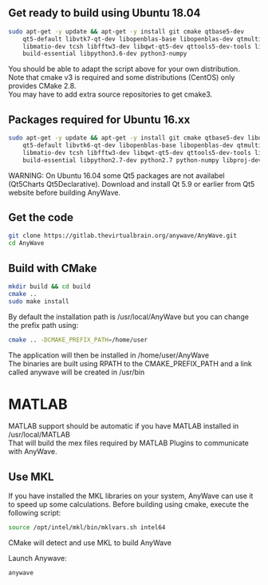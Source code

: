 ## Get ready to build using Ubuntu 18.04

```bash
sudo apt-get -y update && apt-get -y install git cmake qtbase5-dev
    qt5-default libvtk7-qt-dev libopenblas-base libopenblas-dev qtmultimedia5-dev libqt5x11extras5-dev
    libmatio-dev tcsh libfftw3-dev libqwt-qt5-dev qttools5-dev-tools libqt5svg5-dev libxt-dev libhdf5-dev
    build-essential libpython3.6-dev python3-numpy 
```
You should be able to adapt the script above for your own distribution.   
Note that cmake v3 is required and some distributions (CentOS) only provides CMake 2.8.   
You may have to add extra source repositories to get cmake3.

## Packages required for Ubuntu 16.xx

```bash
sudo apt-get -y update && apt-get -y install git cmake qtbase5-dev libqt5dbus5 
    qt5-default libvtk6-qt-dev libopenblas-base libopenblas-dev qtmultimedia5-dev libqt5x11extras5-dev
    libmatio-dev tcsh libfftw3-dev libqwt-qt5-dev qttools5-dev-tools libqt5svg5-dev libxt-dev libhdf5-dev
    build-essential libpython2.7-dev python2.7 python-numpy libproj-dev libqt5x11extras5 libqt5multimedia5
```

WARNING: On Ubuntu 16.04 some Qt5 packages are not availabel (Qt5Charts Qt5Declarative). 
Download and install Qt 5.9 or earlier from Qt5 website before building AnyWave.

## Get the code
```bash
git clone https://gitlab.thevirtualbrain.org/anywave/AnyWave.git 
cd AnyWave
```
## Build with CMake
```bash
mkdir build && cd build
cmake ..
sudo make install
```

By default the installation path is /usr/local/AnyWave but you can change the prefix path using:   
```bash
cmake .. -DCMAKE_PREFIX_PATH=/home/user
```
The application will then be installed in /home/user/AnyWave   
The binaries are built using RPATH to the CMAKE_PREFIX_PATH and a link called anywave will be created in /usr/bin    

# MATLAB
MATLAB support should be automatic if you have MATLAB installed in /usr/local/MATLAB  
That will build the mex files required by MATLAB Plugins to communicate with AnyWave.

## Use MKL
If you have installed the MKL libraries on your system, AnyWave can use it to speed up some calculations.
Before building using cmake, execute the following script:   
````bash
source /opt/intel/mkl/bin/mklvars.sh intel64
````
CMake will detect and use MKL to build AnyWave

Launch Anywave:
```bash
anywave
```